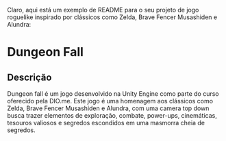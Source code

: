 Claro, aqui está um exemplo de README para o seu projeto de jogo roguelike inspirado por clássicos como Zelda, Brave Fencer Musashiden e Alundra:

# Dungeon Fall

## Descrição

Dungeon fall é um jogo desenvolvido na Unity Engine como parte do curso oferecido pela DIO.me. Este jogo é uma homenagem aos clássicos como Zelda, Brave Fencer Musashiden e Alundra, com uma camera top down busca trazer elementos de exploração, combate, power-ups, cinemáticas, tesouros valiosos e segredos escondidos em uma masmorra cheia de segredos.



